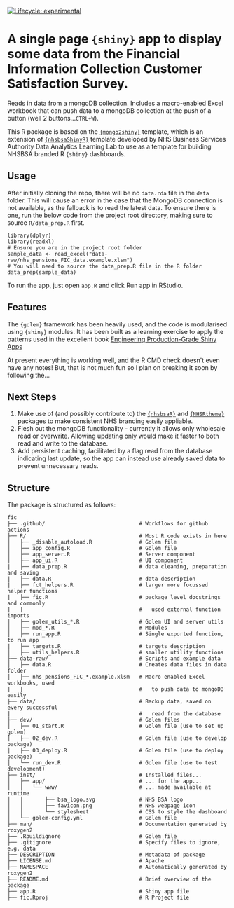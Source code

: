 <!-- badges: start -->
[![Lifecycle: experimental](https://img.shields.io/badge/lifecycle-experimental-orange.svg)](https://lifecycle.r-lib.org/articles/stages.html#experimental)
<!-- badges: end -->

# A single page `{shiny}` app to display some data from the Financial Information Collection Customer Satisfaction Survey.
Reads in data from a mongoDB collection. Includes a macro-enabled Excel workbook that can push data to a mongoDB collection at the push of a button (well 2 buttons...`CTRL+W`).

This R package is based on the [`{mongo2shiny}`](https://github.com/MarkMc1089/mongo2shiny) template, which is an extension of [`{nhsbsaShinyR}`](https://github.com/nhsbsa-data-analytics/nhsbsaShinyR) template developed by NHS Business Services Authority Data Analytics Learning Lab to use as a template for building NHSBSA branded R `{shiny}` dashboards.

## Usage
After initially cloning the repo, there will be no `data.rda` file in the `data` folder. This will cause an error in the case that the MongoDB connection is not available, as the fallback is to read the latest data. To ensure there is one, run the below code from the project root directory, making sure to source `R/data_prep.R` first.

```
library(dplyr)
library(readxl)
# Ensure you are in the project root folder
sample_data <- read_excel("data-raw/nhs_pensions_FIC_data.example.xlsm")
# You will need to source the data_prep.R file in the R folder
data_prep(sample_data)
```

To run the app, just open `app.R` and click Run app in RStudio.

## Features

The `{golem}` framework has been heavily used, and the code is modularised using
`{shiny}` modules. It has been built as a learning exercise to apply the patterns used in the excellent book [Engineering Production-Grade Shiny Apps](https://engineering-shiny.org/index.html)

At present everything is working well, and the R CMD check doesn't even have any notes! But, that is not much fun so I plan on breaking it soon by following the...

## Next Steps

1. Make use of (and possibly contribute to) the [`{nhsbsaR}`](https://github.com/nhsbsa-data-analytics/nhsbsaR) and [`{NHSRtheme}`](https://github.com/nhs-r-community/NHSRtheme) packages to make consistent NHS branding easily appliable.
2. Flesh out the mongoDB functionality - currently it allows only wholesale read or overwrite. Allowing updating only would make it faster to both read and write to the
database.
3.  Add persistent caching, facilitated by a flag read from the database indicating last update, so the app can instead use already saved data to prevent unnecessary reads.

## Structure

The package is structured as follows:

```
fic
├── .github/                              # Workflows for github actions
├── R/                                    # Most R code exists in here
│   ├── _disable_autoload.R               # Golem file
│   ├── app_config.R                      # Golem file
│   ├── app_server.R                      # Server component
│   ├── app_ui.R                          # UI component
|   ├── data_prep.R                       # data cleaning, preparation and saving
|   ├── data.R                            # data description
|   ├── fct_helpers.R                     # larger more focussed helper functions
|   ├── fic.R                             # package level docstrings and commonly
|   |                                     #   used external function imports
│   ├── golem_utils_*.R                   # Golem UI and server utils
│   ├── mod_*.R                           # Modules 
│   ├── run_app.R                         # Single exported function, to run app
|   ├── targets.R                         # targets description
│   ├── utils_helpers.R                   # smaller utility functions
├── data-raw/                             # Scripts and example data
│   ├── data.R                            # Creates data files in data folder
│   ├── nhs_pensions_FIC_*.example.xlsm   # Macro enabled Excel workbooks, used
|   |                                     #   to push data to mongoDB easily
├── data/                                 # Backup data, saved on every successful
|                                         #   read from the database
├── dev/                                  # Golem files
│   ├── 01_start.R                        # Golem file (use to set up golem)
│   ├── 02_dev.R                          # Golem file (use to develop package)
│   ├── 03_deploy.R                       # Golem file (use to deploy package)
│   └── run_dev.R                         # Golem file (use to test development)
├── inst/                                 # Installed files...
│   ├── app/                              # ... for the app...
│   │   └── www/                          # ... made available at runtime
│   │       ├── bsa_logo.svg              # NHS BSA logo
│   │       ├── favicon.png               # NHS webpage icon
│   │       └── stylesheet                # CSS to style the dashboard
│   └── golem-config.yml                  # Golem file
├── man/                                  # Documentation generated by roxygen2
├── .Rbuildignore                         # Golem file
├── .gitignore                            # Specify files to ignore, e.g. data
├── DESCRIPTION                           # Metadata of package
├── LICENSE.md                            # Apache
├── NAMESPACE                             # Automatically generated by roxygen2
├── README.md                             # Brief overview of the package
├── app.R                                 # Shiny app file
├── fic.Rproj                             # R Project file
```
